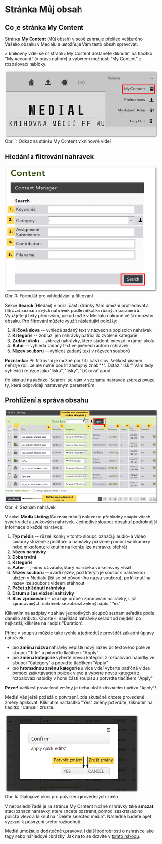 Stránka Můj obsah
=================




## Co je stránka My Content 

Stránka **My Content** (Můj obsah) v sobě zahrnuje přehled veškerého
Vašeho obsahu v Medialu a umožňuje Vám tento obsah spravovat.

Z knihovny videí se na stránku My Content dostanete kliknutím na
tlačítko "My Account" (v pravo nahoře) a výběrem možnosti "My
Content" z rozbalovací nabídky.

![](home/kde-najdu-vsechna-svoje-videa/Odkaz-na-My-content.png)  
Obr. 1: Odkaz na stánku My Content v knihovně videí


## Hledání a filtrování nahrávek

![](home/kde-najdu-vsechna-svoje-videa/Filtrovanie.png)  
Obr. 3: Formulář pro vyhledávání a filtrování


Sekce **Search** (Hledání) v horní části stránky Vám umožní prohledávat
a filtrovat seznam svých nahrávek podle několika různých parametrů.
Využijete ji tedy především, pokud máte v Medialu nahrané větší množství
obsahu. Pro filtrování můžete využít následující položky:

1.  **Klíčová slova** -- vyhledá zadaný text v názvech a popiscích
    nahrávek
2.  **Kategorie** -- zobrazí jen nahrávky patřící do zvolené kategorie
3.  **Zadání úkolu** -- zobrazí nahrávky, které studenti odevzdi v rámci
    úkolu
4.  **Autor** -- vyhledá zadaný text ve jménech autorů nahrávek
5.  **Název souboru** -- vyhledá zadaný text v názvech souborů

**Poznámka:** Při filtrování je možné použít i části slov. Velikost
písmen nehraje roli. Je ale nutné použít zástupný znak "\*". Dotaz
"lišk\*" Vám tedy vyhledá i řetězce jako "liška", "lišky",
"Lišková" apod.

Po kliknutí na tlačítko "Search" se Vám v seznamu nahrávek zobrazí
pouze ty, které odpovídají nastaveným parametrům.

## Prohlížení a správa obsahu

![](home/kde-najdu-vsechna-svoje-videa/medial-listing-done.png)  
Obr. 4: Seznam nahrávek



V sekci **Media Listing** (Seznam médií) naleznete přehledný soupis
všech svých videí a zvukových nahrávek. Jednotlivé sloupce obsahují
podrobnější informace o každé nahrávce:

1.  **Typ média** -- různé ikonky v tomto sloupci označují audio- a
    video soubory vložené z počítače a nahrávky pořízené pomocí
    webkamery nebo mikrofonu; kliknutím na ikonku lze nahrávku přehrát
2.  **Název nahrávky**
3.  **Doba trvání**
4.  **Kategorie**
5.  **Autor** -- jméno uživatele, který nahrávku do knihovny vložil
6.  **Název souboru** -- uvádí název, pod kterým je soubor s nahrávkou
    uložen v Medialu (liší se od původního názvu souboru), po kliknutí
    na název lze soubor s videem stáhnout
7.  **Počet zhlédnutí nahrávky**
8.  **Datum a čas vložení nahrávky**
9.  **Stav zpracování** -- ukazuje průběh zpracování nahrávky, u již
    zpracovaných nahrávek se zobrazí zelený nápis "Yes"

Kliknutím na nadpisy v záhlaví jednotlivých sloupců seznam seřadíte
podle daného atributu. Chcete-li například nahrávky seřadit od nejdelší
po nejkratší, klikněte na nadpis "Duration".

Přímo v soupisu můžete také rychle a jednoduše provádět základní úpravy
nahrávek:

-   pro **změnu názvu** nahrávky vepište nový název do textového pole ve
    sloupci "Title" a potvrďte tlačítkem "Apply"
-   pro **změnu kategorie** vyberte novou kategorii z rozbalovací
    nabídky ve sloupci "Category"
    a potvrďte tlačítkem "Apply"
-   pro **hromadnou změnu kategorie** u více videí vyberte patřičná
    videa pomocí zaškrtávacích políček vlevo a vyberte novou kategorii z
    rozbalovací nabídky v horní části soupisu a potvrďte tlačítkem
    "Apply"

**Pozor!** Veškeré provedené změny je třeba uložit stisknutím tlačítka
"Apply"!

Medial Vás ještě požádá o potvrzení, zda skutečně chcete provedené změny
aplikovat. Kliknutím na tlačítko "Yes" změny potvrdíte, kliknutím na
tlačítko "Cancel" zrušíte.

![](home/kde-najdu-vsechna-svoje-videa/04-confirm-GS.png)  
Obr. 5: Dialogové okno pro potvrzení provedených změn


V neposlední řadě je na stránce My Content možné nahrávky také
**smazat**: stačí označit nahrávky, které chcete odstranit, pomocí
zaškrtávacího políčka vlevo a kliknut na "Delete selected media".
Následně budete opět vyzváni k potvrzení svého rozhodnutí.

Medial umožňuje dodatečně upravovat i další podrobnosti o nahrávce jako
tagy nebo náhledové obrázky. Jak na to se dozvíte v [tomto
návodu](/medialdocs/jak-muazu-dodatecne-upravit-metadata).
